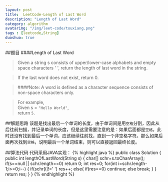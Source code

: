 ```yaml
---
layout: post
title:  LeetCode-Length of Last Word
description: "Length of Last Word"
category: algorithm
avatarimg: "/img/leet-code/touxiang.png"
tags : [leetcode,String]
duoshuo: true
---
```

##题目
####Length of Last Word
>Given a string s consists of upper/lower-case alphabets and empty space characters ' ', return the length of last word in the string.

>If the last word does not exist, return 0.

>####Note:
> A word is defined as a character sequence consists of non-space characters only.

>For example,    
>Given s = `"Hello World"`,    
>return `5`.   

<!-- more -->
	
##解题思路
该题是找出最后一个单词的长度，由于单词间是用`空格`分割，因此从后往前扫描，并记录单词的长度，但是这里需要注意的是：如果后面都是`空格`，此时还没有找到最后一个单词，应该继续往前找，直到一个非空格字符。那么如果后面再次找到`空格`，说明最后一个单词结束，则可以直接返回最终长度。

##算法代码
代码采用JAVA实现：
{% highlight java %}
public class Solution {
    public int lengthOfLastWord(String s) {
        char[] schr=s.toCharArray();
        if(s==null || schr.length==0)
        	return 0;
        int res=0;
        for(int i=schr.length-1;i>=0;i--)
        {
        	if(schr[i]!=' ')
        		res++;
        	else{
        		if(res==0)
        			continue;
        		else
        			break;
        	}
        }
        return res;
    }
}
{% endhighlight %}

